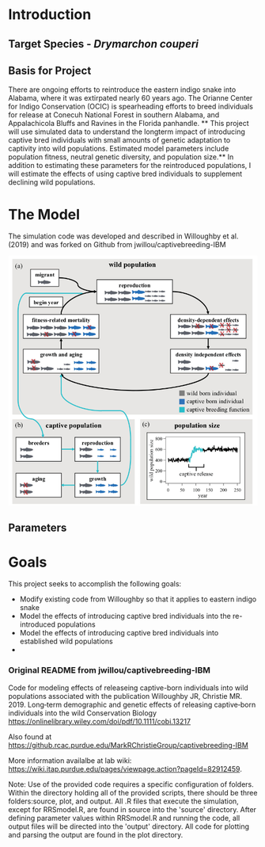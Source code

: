 # Introduction

## Target Species - *Drymarchon couperi*

## Basis for Project

There are ongoing efforts to reintroduce the eastern indigo snake into Alabama, where it was extirpated nearly 60 years ago.
The Orianne Center for Indigo Conservation (OCIC) is spearheading efforts to breed individuals for release at Conecuh National Forest in southern Alabama, and Appalachicola Bluffs and Ravines in the Florida panhandle.
** This project will use simulated data to understand the longterm impact of introducing captive bred individuals with small amounts of genetic adaptation to captivity into wild populations. Estimated model parameters include population fitness, neutral genetic diversity, and population size.**
In addition to estimating these parameters for the reintroduced populations, I will estimate the effects of using captive bred individuals to supplement declining wild populations.

# The Model

The simulation code was developed and described in Willoughby et al. (2019) and was forked on Github from jwillou/captivebreeding-IBM

<img src = "figures/model-schematic.png">

## Parameters

# Goals

This project seeks to accomplish the following goals:

- Modify existing code from Willoughby so that it applies to eastern indigo snake 
- Model the effects of introducing captive bred individuals into the re-introduced populations
- Model the effects of introducing captive bred individuals into established wild populations
- 

### Original README from jwillou/captivebreeding-IBM

Code for modeling effects of releaseing captive-born individuals into wild populations associated with the publication Willoughby JR, Christie MR. 2019. Long‐term demographic and genetic effects of releasing captive‐born individuals into the wild Conservation Biology https://onlinelibrary.wiley.com/doi/pdf/10.1111/cobi.13217

Also found at https://github.rcac.purdue.edu/MarkRChristieGroup/captivebreeding-IBM

More information availalbe at lab wiki: https://wiki.itap.purdue.edu/pages/viewpage.action?pageId=82912459.

Note: Use of the provided code requires a specific configuration of folders. Within the directory holding all of the provided scripts, there should be three folders:source, plot, and output. All .R files that execute the simulation, except for RRSmodel.R, are found in source into the 'source' directory. After defining parameter values within RRSmodel.R and running the code, all output files will be directed into the 'output' directory. All code for plotting and parsing the output are found in the plot directory.